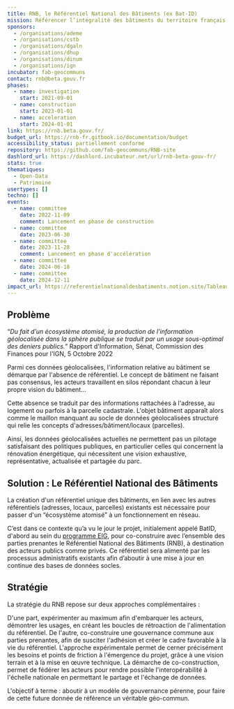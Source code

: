 ```yaml
---
title: RNB, le Référentiel National des Bâtiments (ex Bat-ID)
mission: Référencer l’intégralité des bâtiments du territoire français au sein d’un géocommun
sponsors:
  - /organisations/ademe
  - /organisations/cstb
  - /organisations/dgaln
  - /organisations/dhup
  - /organisations/dinum
  - /organisations/ign
incubator: fab-geocommuns
contact: rnb@beta.gouv.fr
phases:
  - name: investigation
    start: 2021-09-01
  - name: construction
    start: 2023-01-01
  - name: acceleration
    start: 2024-01-01
link: https://rnb.beta.gouv.fr/
budget_url: https://rnb-fr.gitbook.io/documentation/budget
accessibility_status: partiellement conforme
repository: https://github.com/fab-geocommuns/RNB-site
dashlord_url: https://dashlord.incubateur.net/url/rnb-beta-gouv-fr/
stats: true
thematiques:
  - Open-Data
  - Patrimoine
usertypes: []
techno: []
events:
  - name: committee
    date: 2022-11-09
    comment: Lancement en phase de construction
  - name: committee
    date: 2023-06-30
  - name: committee
    date: 2023-11-28
    comment: Lancement en phase d'accélération
  - name: committee
    date: 2024-06-18
  - name: committee
    date: 2024-12-11
impact_url: https://referentielnationaldesbatiments.notion.site/Tableau-de-pilotage-de-l-impact-RNB-20143ec9d11e8093ba71c915956d8aea?pvs=74
---
```

## Problème

“_Du fait d’un écosystème atomisé, la production de l’information géolocalisée dans la sphère publique se traduit par un usage sous-optimal des deniers publics._” Rapport d'Information, Sénat, Commission des Finances pour l'IGN, 5 Octobre 2022


Parmi ces données géolocalisées, l'information relative au bâtiment se démarque par l'absence de référentiel. Le concept de bâtiment ne faisant pas consensus, les acteurs travaillent en silos répondant chacun à leur propre vision du bâtiment…

Cette absence se traduit par des informations rattachées à l'adresse, au logement ou parfois à la parcelle cadastrale. L'objet bâtiment apparaît alors comme le maillon manquant au socle de données géolocalisées structuré qui relie les concepts d'adresses/bâtiment/locaux (parcelles).

Ainsi, les données géolocalisées actuelles ne permettent pas un pilotage satisfaisant des politiques publiques, en particulier celles qui concernent la rénovation énergétique, qui nécessitent une vision exhaustive, représentative, actualisée et partagée du parc.

## Solution : Le Référentiel National des Bâtiments

La création d'un référentiel unique des bâtiments, en lien avec les autres référentiels (adresses, locaux, parcelles) existants est nécessaire pour passer d'un “écosystème atomisé” à un fonctionnement en réseau.

C’est dans ce contexte qu’a vu le jour le projet, initialement appelé BatID, d'abord au sein du [programme EIG](https://eig.etalab.gouv.fr/defis/batid/), pour co-construire avec l’ensemble des parties prenantes le Référentiel National des Bâtiments (RNB), à destination des acteurs publics comme privés. Ce référentiel sera alimenté par les processus administratifs existants afin d’aboutir à une mise à jour en continue des bases de données socles.

## Stratégie

La stratégie du RNB repose sur deux approches complémentaires :

D'une part, expérimenter au maximum afin d'embarquer les acteurs, démontrer les usages, en créant les boucles de rétroaction de l'alimentation du référentiel.
De l'autre, co-construire une gouvernance commune aux parties prenantes, afin de susciter l'adhésion et créer le cadre favorable à la vie du référentiel.
L'approche expérimentale permet de cerner précisément les besoins et points de friction à l'émergence du projet, grâce à une vision terrain et à la mise en œuvre technique. La démarche de co-construction, permet de fédérer les acteurs pour rendre possible l'interopérabilité à l'échelle nationale en permettant le partage et l'échange de données.

L'objectif à terme : aboutir à un modèle de gouvernance pérenne, pour faire de cette future donnée de référence un véritable géo-commun.
